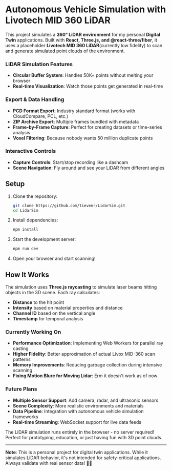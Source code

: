 # Autonomous Vehicle Simulation with Livotech MID 360 LiDAR

This project simulates a **360° LiDAR environment** for my personal **Digital Twin** applications. Built with **React, Three.js, and @react-three/fiber**, it uses a placeholder **Livotech MID 360 LiDAR**(currently low fidelity) to scan and generate simulated point clouds of the environment.


### **LiDAR Simulation Features**
- **Circular Buffer System**: Handles 50K+ points without melting your browser
- **Real-time Visualization**: Watch those points get generated in real-time

### **Export & Data Handling**
- **PCD Format Export**: Industry standard format (works with CloudCompare, PCL, etc.)
- **ZIP Archive Export**: Multiple frames bundled with metadata
- **Frame-by-Frame Capture**: Perfect for creating datasets or time-series analysis
- **Voxel Filtering**: Because nobody wants 50 million duplicate points

### **Interactive Controls**
- **Capture Controls**: Start/stop recording like a dashcam
- **Scene Navigation**: Fly around and see your LiDAR from different angles

## **Setup**
1. Clone the repository:
   ```sh
   git clone https://github.com/tievenr/LidarSim.git
   cd LidarSim
   ```
2. Install dependencies:
   ```sh
   npm install
   ```
3. Start the development server:
   ```sh
   npm run dev
   ```
4. Open your browser and start scanning! 

## **How It Works**

The simulation uses **Three.js raycasting** to simulate laser beams hitting objects in the 3D scene. Each ray calculates:
- **Distance** to the hit point
- **Intensity** based on material properties and distance
- **Channel ID** based on the vertical angle
- **Timestamp** for temporal analysis


### **Currently Working On**
- **Performance Optimization**: Implementing Web Workers for parallel ray casting 
- **Higher Fidelity**: Better approximation of actual Livox MID-360 scan patterns
- **Memory Improvements**: Reducing garbage collection during intensive scanning
- **Fixing Motion Blure for Moving Lidar**: Erm it doesn't work as of now

### **Future Plans**
- **Multiple Sensor Support**: Add camera, radar, and ultrasonic sensors
- **Scene Complexity**: More realistic environments and materials
- **Data Pipeline**: Integration with autonomous vehicle simulation frameworks
- **Real-time Streaming**: WebSocket support for live data feeds

The LiDAR simulation runs entirely in the browser - no server required! Perfect for prototyping, education, or just having fun with 3D point clouds.

---

**Note**: This is a personal project for digital twin applications. While it simulates LiDAR behavior, it's not intended for safety-critical applications. Always validate with real sensor data! 🙏💀
